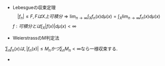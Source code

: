 - Lebesgueの収束定理
$$|f_n| \le F ,FはX上可積分\Longrightarrow \lim_{n\to\infty}\int_X f_n(x) d\mu(x) =\int_X\lim_{n\to\infty} f_n(x) d\mu(x) $$
$\displaystyle f:可積分とは\int_{X}|f(x)| d\mu(x) < \infty$

- WeierstrassのM判定法

$\displaystyle\sum_{n}f_n(x) は,|f_n(x)|\le M_n かつ\sum_n M_n < \infty$なら一様収束する. 

-
